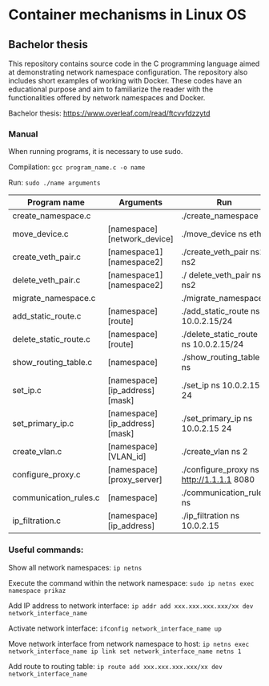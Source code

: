 # Container mechanisms in Linux OS
## Bachelor thesis

This repository contains source code in the C programming language aimed at demonstrating network namespace configuration. The repository also includes short examples of working with Docker. These codes have an educational purpose and aim to familiarize the reader with the functionalities offered by network namespaces and Docker.

Bachelor thesis: https://www.overleaf.com/read/ftcvvfdzzytd

### Manual

When running programs, it is necessary to use sudo.

Compilation: ` gcc program_name.c -o name `

Run: ` sudo ./name arguments `

| Program name          | Arguments                              | Run                                       | Directory                       |
| --------------------- | -------------------------------------- | ----------------------------------------- |-------------------------------- |
| create_namespace.c    |                                        | ./create_namespace                        | tvorba_menneho_priestoru                |
| move_device.c         | [namespace] [network_device]           | ./move_device ns eth0                     | pripojenie_sietoveho_zariadenia          |
| create_veth_pair.c    | [namespace1] [namespace2]              | ./create_veth_pair ns1 ns2                | veth_par                       |
| delete_veth_pair.c    | [namespace1] [namespace2]              | ./ delete_veth_pair ns1 ns2               | veth_par                       |
| migrate_namespace.c   |                                        | ./migrate_namespace                       | migracia_menneho?priestoru       |
| add_static_route.c    | [namespace] [route]                    | ./add_static_route ns 10.0.2.15/24        | sietove_smerovanie                         |
| delete_static_route.c | [namespace] [route]                    | ./delete_static_route ns 10.0.2.15/24     | sietove_smerovanie                         |
| show_routing_table.c  | [namespace]                            | ./show_routing_table ns                   | routing                         |
| set_ip.c              | [namespace] [ip_address] [mask]         | ./set_ip ns 10.0.2.15 24                  | IP_konfiguracia_podsiete         |
| set_primary_ip.c      | [namespace] [ip_address] [mask]         | ./set_primary_ip ns 10.0.2.15 24          | IP_konfiguracia_podsiete         |
| create_vlan.c         | [namespace] [VLAN_id]                  | ./create_vlan ns 2                        | vlan                            |
| configure_proxy.c     | [namespace] [proxy_server]             | ./configure_proxy ns http://1.1.1.1 8080  | proxy                           |
| communication_rules.c | [namespace]                            | ./communication_rules ns                  | firewall                        |
| ip_filtration.c       | [namespace] [ip_address]                | ./ip_filtration ns 10.0.2.15              | firewall                        |

### Useful commands:
Show all network namespaces: ` ip netns `

Execute the command within the network namespace: ` sudo ip netns exec namespace prikaz `

Add IP address to network interface: `ip addr add xxx.xxx.xxx.xxx/xx dev network_interface_name `

Activate network interface: `ifconfig network_interface_name up `

Move network interface from network namespace to host: `ip netns exec network_interface_name ip link set network_interface_name netns 1 `

Add route to routing table: `ip route add xxx.xxx.xxx.xxx/xx dev network_interface_name `





